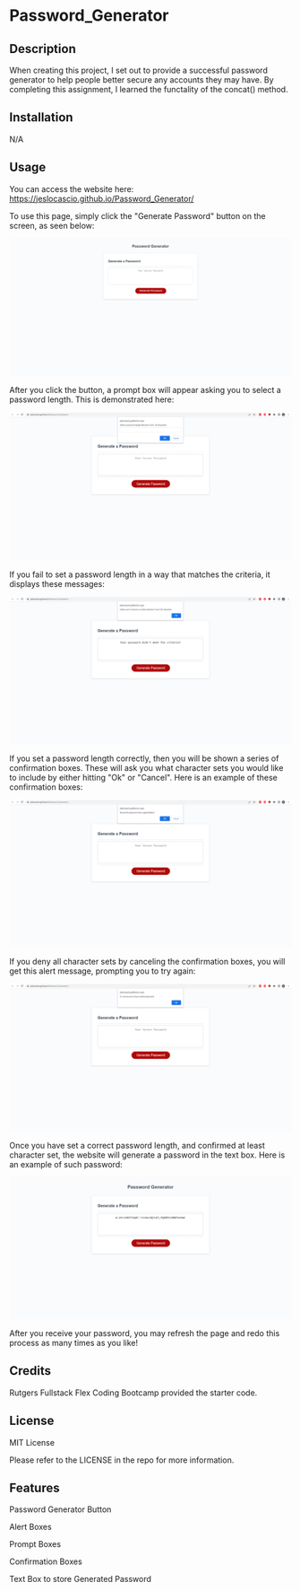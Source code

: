 # Password_Generator

## Description

When creating this project, I set out to provide a successful password generator to help people better secure any accounts they may have. By completing this assignment, I learned the functality of the concat() method.

## Installation

N/A

## Usage

You can access the website here: https://jeslocascio.github.io/Password_Generator/

To use this page, simply click the "Generate Password" button on the screen, as seen below:

![Base State of Password Generator Website](./Images/base_website.png)

 After you click the button, a prompt box will appear asking you to select a password length. This is demonstrated here:
 
 ![Password Length Prompt of Password Generator Website](./Images/asking_length.png)

 If you fail to set a password length in a way that matches the criteria, it displays these messages:

![Failure Condition Example of Password Generator Website](./Images/failed-criteria.png)

If you set a password length correctly, then you will be shown a series of confirmation boxes. These will ask you what character sets you would like to include by either hitting "Ok" or "Cancel". Here is an example of these confirmation boxes: 

![Character Set Confirmation Box of Password Generator Website](./Images/asking_character.png)

If you deny all character sets by canceling the confirmation boxes, you will get this alert message, prompting you to try again:

![Insecure Password Alert of Password Generator Website](./Images/not_secure.png)

Once you have set a correct password length, and confirmed at least character set, the website will generate a password in the text box. Here is an example of such password:

![Generated Password Example of Password Generator Website](./Images/password_example.png)

After you receive your password, you may refresh the page and redo this process as many times as you like!

## Credits

Rutgers Fullstack Flex Coding Bootcamp provided the starter code.

## License

MIT License

Please refer to the LICENSE in the repo for more information.

## Features

Password Generator Button

Alert Boxes

Prompt Boxes

Confirmation Boxes

Text Box to store Generated Password